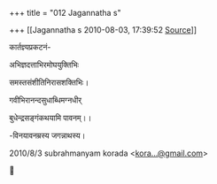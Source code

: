 +++
title = "012 Jagannatha s"

+++
[[Jagannatha s	2010-08-03, 17:39:52 [Source](https://groups.google.com/g/bvparishat/c/w1XwbDVudrM)]]



कार्तज्ञ्यप्रकटनं-



अभिज्ञदत्ताभिरमोघयुक्तिभिः



समस्तसंशीतिनिरासशक्तिभिः।



गवीभिरानन्दसुधाब्धिमग्नधीर्



बुधेन्द्रसङ्गंकथयामि पावनम्।।



-विनयावनम्रस्य जगन्नाथस्य।



2010/8/3 subrahmanyam korada \<[kora...@gmail.com]()\>



